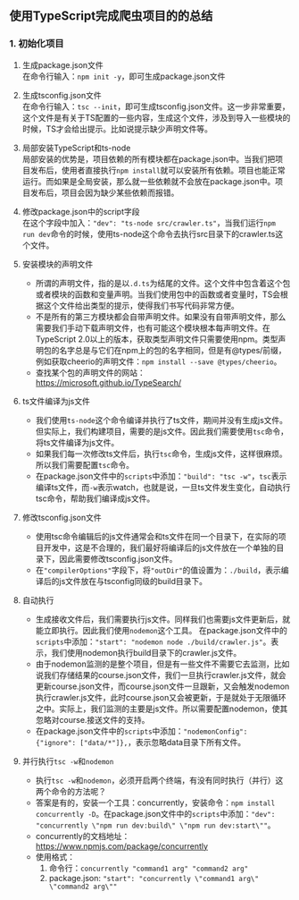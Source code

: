 ## 使用TypeScript完成爬虫项目的的总结
### 1. 初始化项目
1. 生成package.json文件  
   在命令行输入：`npm init -y`，即可生成package.json文件
   
2. 生成tsconfig.json文件  
   在命令行输入：`tsc --init`，即可生成tsconfig.json文件。这一步非常重要，这个文件是有关于TS配置的一些内容，生成这个文件，涉及到导入一些模块的时候，TS才会给出提示。比如说提示缺少声明文件等。

3. 局部安装TypeScript和ts-node  
   局部安装的优势是，项目依赖的所有模块都在package.json中。当我们把项目发布后，使用者直接执行`npm install`就可以安装所有依赖。项目也能正常运行。而如果是全局安装，那么就一些依赖就不会放在package.json中。项目发布后，项目会因为缺少某些依赖而报错。
   
4. 修改package.json中的script字段  
   在这个字段中加入：`"dev": "ts-node src/crawler.ts"`，当我们运行`npm run dev`命令的时候，使用ts-node这个命令去执行src目录下的crawler.ts这个文件。

5. 安装模块的声明文件  
   - 所谓的声明文件，指的是以`.d.ts`为结尾的文件。这个文件中包含着这个包或者模块的函数和变量声明。当我们使用包中的函数或者变量时，TS会根据这个文件给出类型的提示，使得我们书写代码非常方便。
   - 不是所有的第三方模块都会自带声明文件。如果没有自带声明文件，那么需要我们手动下载声明文件，也有可能这个模块根本每声明文件。在TypeScript 2.0以上的版本，获取类型声明文件只需要使用npm。类型声明包的名字总是与它们在npm上的包的名字相同，但是有@types/前缀， 例如获取cheerio的声明文件：`npm install --save @types/cheerio`。
   - 查找某个包的声明文件的网站：https://microsoft.github.io/TypeSearch/

6. ts文件编译为js文件
   - 我们使用`ts-node`这个命令编译并执行了ts文件，期间并没有生成js文件。但实际上，我们构建项目，需要的是js文件。因此我们需要使用`tsc`命令，将ts文件编译为js文件。
   - 如果我们每一次修改ts文件后，执行`tsc`命令，生成js文件，这样很麻烦。所以我们需要配置`tsc`命令。
   - 在package.json文件中的`scripts`中添加：`"build": "tsc -w"`，`tsc`表示编译ts文件，而`-w`表示watch，也就是说，一旦ts文件发生变化，自动执行tsc命令，帮助我们编译成js文件。

7. 修改tsconfig.json文件
   - 使用tsc命令编辑后的js文件通常会和ts文件在同一个目录下，在实际的项目开发中，这是不合理的，我们最好将编译后的js文件放在一个单独的目录下，因此需要修改tsconfig.json文件。
   - 在`"compilerOptions"`字段下，将`"outDir"`的值设置为：`./build`，表示编译后的js文件放在与tsconfig同级的build目录下。

7. 自动执行
   - 生成接收文件后，我们需要执行js文件。同样我们也需要js文件更新后，就能立即执行。因此我们使用`nodemon`这个工具。 在package.json文件中的`scripts`中添加：`"start": "nodemon node ./build/crawler.js"`。表示，我们使用nodemon执行build目录下的crawler.js文件。
   - 由于nodemon监测的是整个项目，但是有一些文件不需要它去监测，比如说我们存储结果的course.json文件，我们一旦执行crawler.js文件，就会更新course.json文件，而course.json文件一旦跟新，又会触发nodemon执行crawler.js文件，此时course.json又会被更新，于是就处于无限循环之中。实际上，我们监测的主要是js文件。所以需要配置nodemon，使其忽略对course.接送文件的支持。
   - 在package.json文件中的`scripts`中添加：`"nodemonConfig": {"ignore": ["data/*"]},`，表示忽略data目录下所有文件。

8. 并行执行`tsc -w`和`nodemon`
   - 执行`tsc -w`和`nodemon`，必须开启两个终端，有没有同时执行（并行）这两个命令的方法呢？
   - 答案是有的，安装一个工具：concurrently，安装命令：`npm install concurrently -D`。在package.json文件中的`scripts`中添加：`"dev": "concurrently \"npm run dev:build\" \"npm run dev:start\""`。
   - concurrently的文档地址：https://www.npmjs.com/package/concurrently
   - 使用格式：
     1. 命令行：`concurrently "command1 arg" "command2 arg"`
     2. package.json: `"start": "concurrently \"command1 arg\" \"command2 arg\""`
